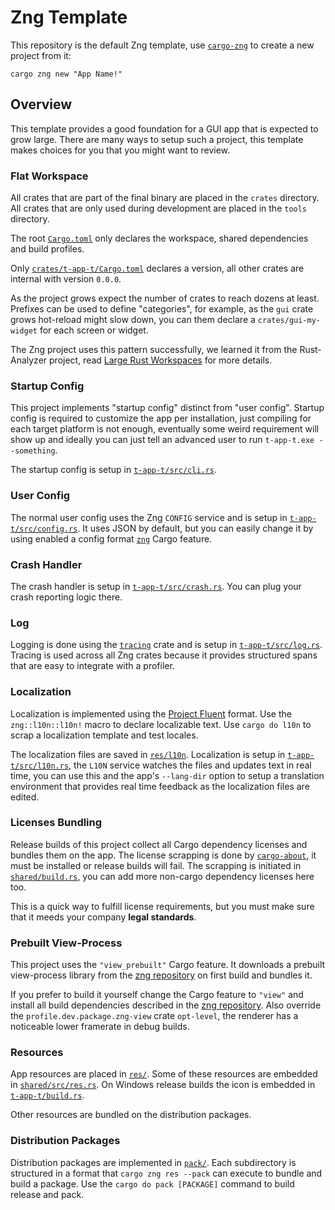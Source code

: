 # Zng Template

This repository is the default Zng template, use [`cargo-zng`] to create a new project from it:

```command
cargo zng new "App Name!"
```

[`cargo-zng`]: https://crates.io/crates/cargo-zng

## Overview

This template provides a good foundation for a GUI app that is expected to grow large. There are many ways to setup
such a project, this template makes choices for you that you might want to review.

### Flat Workspace

All crates that are part of the final binary are placed in the `crates` directory. All crates that are only
used during development are placed in the `tools` directory. 

The root [`Cargo.toml`](./Cargo.toml) only declares the workspace, shared dependencies and build profiles.

Only [`crates/t-app-t/Cargo.toml`](./crates/t-app-t/Cargo.toml) declares a version, all other crates are internal with version `0.0.0`.

As the project grows expect the number of crates to reach dozens at least. Prefixes can be used to define "categories",
for example, as the `gui` crate grows hot-reload might slow down, you can them declare a `crates/gui-my-widget` 
for each screen or widget.

The Zng project uses this pattern successfully, we learned it from the Rust-Analyzer project, read 
[Large Rust Workspaces](https://matklad.github.io/2021/08/22/large-rust-workspaces.html) for more details.

### Startup Config

This project implements "startup config" distinct from  "user config". Startup config is required to customize
the app per installation, just compiling for each target platform is not enough, eventually some weird requirement
will show up and ideally you can just tell an advanced user to run `t-app-t.exe --something`.

The startup config is setup in [`t-app-t/src/cli.rs`](./crates/t-app-t/src/cli.rs).

### User Config

The normal user config uses the Zng `CONFIG` service and is setup in [`t-app-t/src/config.rs`](./crates/t-app-t/src/config.rs). It uses
JSON by default, but you can easily change it by using enabled a config format [`zng`] Cargo feature.

### Crash Handler

The crash handler is setup in [`t-app-t/src/crash.rs`](./crates/t-app-t/src/crash.rs). You can plug your crash reporting logic there.

### Log

Logging is done using the [`tracing`] crate and is setup in [`t-app-t/src/log.rs`](./crates/t-app-t/src/log.rs). Tracing is used
across all Zng crates because it provides structured spans that are easy to integrate with a profiler.

[`tracing`]: https://crates.io/crates/tracing

### Localization

Localization is implemented using the [Project Fluent] format. Use the `zng::l10n::l10n!` macro to declare localizable text.
Use `cargo do l10n` to scrap a localization template and test locales.

The localization files are saved in [`res/l10n`](./res/l10n/). Localization is setup in [`t-app-t/src/l10n.rs`](./crates/t-app-t/src/l10n.rs),
the `L10N` service watches the files and updates text in real time, you can use this and the app's `--lang-dir` option to setup a translation
environment that provides real time feedback as the localization files are edited.

[Project Fluent]: https://projectfluent.org/

### Licenses Bundling

Release builds of this project collect all Cargo dependency licenses and bundles them on the app. The license scrapping is done
by [`cargo-about`](https://github.com/EmbarkStudios/cargo-about), it must be installed or release builds will fail. The scrapping
is initiated in [`shared/build.rs`](./crates/shared/build.rs), you can add more non-cargo dependency licenses here too.

This is a quick way to fulfill license requirements, but you must make sure that it meeds your company **legal standards**.

### Prebuilt View-Process

This project uses the `"view_prebuilt"` Cargo feature. It downloads a prebuilt view-process library from the [zng repository]
on first build and bundles it. 

If you prefer to build it yourself change the Cargo feature to `"view"` and install all build dependencies
described in the [zng repository]. Also override the `profile.dev.package.zng-view` crate `opt-level`, the renderer has a noticeable
lower framerate in debug builds.

[`zng`]: https://github.com/zng-ui/zng/crates/zng
[zng repository]: https://github.com/zng-ui/zng

### Resources

App resources are placed in [`res/`](./res/). Some of these resources are embedded in [`shared/src/res.rs`](./crates/shared/src/res.rs).
On Windows release builds the icon is embedded in [`t-app-t/build.rs`](./crates/t-app-t/build.rs).

Other resources are bundled on the distribution packages.

### Distribution Packages

Distribution packages are implemented in [`pack/`](./pack/). Each subdirectory is structured in a format that `cargo zng res --pack` can
execute to bundle and build a package. Use the `cargo do pack [PACKAGE]` command to build release and pack.